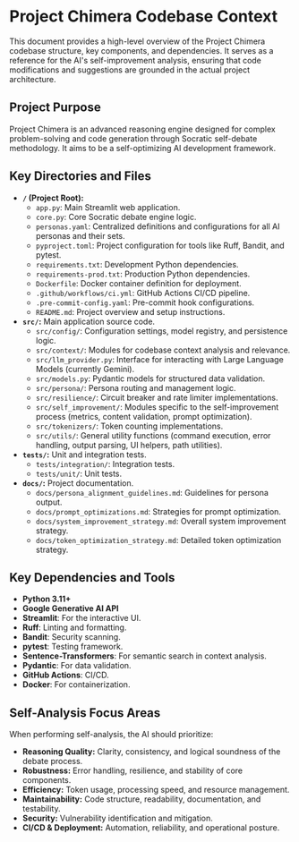 # Project Chimera Codebase Context

This document provides a high-level overview of the Project Chimera codebase structure, key components, and dependencies. It serves as a reference for the AI's self-improvement analysis, ensuring that code modifications and suggestions are grounded in the actual project architecture.

## Project Purpose
Project Chimera is an advanced reasoning engine designed for complex problem-solving and code generation through Socratic self-debate methodology. It aims to be a self-optimizing AI development framework.

## Key Directories and Files

*   **`/` (Project Root):**
    *   `app.py`: Main Streamlit web application.
    *   `core.py`: Core Socratic debate engine logic.
    *   `personas.yaml`: Centralized definitions and configurations for all AI personas and their sets.
    *   `pyproject.toml`: Project configuration for tools like Ruff, Bandit, and pytest.
    *   `requirements.txt`: Development Python dependencies.
    *   `requirements-prod.txt`: Production Python dependencies.
    *   `Dockerfile`: Docker container definition for deployment.
    *   `.github/workflows/ci.yml`: GitHub Actions CI/CD pipeline.
    *   `.pre-commit-config.yaml`: Pre-commit hook configurations.
    *   `README.md`: Project overview and setup instructions.
*   **`src/`:** Main application source code.
    *   `src/config/`: Configuration settings, model registry, and persistence logic.
    *   `src/context/`: Modules for codebase context analysis and relevance.
    *   `src/llm_provider.py`: Interface for interacting with Large Language Models (currently Gemini).
    *   `src/models.py`: Pydantic models for structured data validation.
    *   `src/persona/`: Persona routing and management logic.
    *   `src/resilience/`: Circuit breaker and rate limiter implementations.
    *   `src/self_improvement/`: Modules specific to the self-improvement process (metrics, content validation, prompt optimization).
    *   `src/tokenizers/`: Token counting implementations.
    *   `src/utils/`: General utility functions (command execution, error handling, output parsing, UI helpers, path utilities).
*   **`tests/`:** Unit and integration tests.
    *   `tests/integration/`: Integration tests.
    *   `tests/unit/`: Unit tests.
*   **`docs/`:** Project documentation.
    *   `docs/persona_alignment_guidelines.md`: Guidelines for persona output.
    *   `docs/prompt_optimizations.md`: Strategies for prompt optimization.
    *   `docs/system_improvement_strategy.md`: Overall system improvement strategy.
    *   `docs/token_optimization_strategy.md`: Detailed token optimization strategy.

## Key Dependencies and Tools

*   **Python 3.11+**
*   **Google Generative AI API**
*   **Streamlit**: For the interactive UI.
*   **Ruff**: Linting and formatting.
*   **Bandit**: Security scanning.
*   **pytest**: Testing framework.
*   **Sentence-Transformers**: For semantic search in context analysis.
*   **Pydantic**: For data validation.
*   **GitHub Actions**: CI/CD.
*   **Docker**: For containerization.

## Self-Analysis Focus Areas

When performing self-analysis, the AI should prioritize:
*   **Reasoning Quality:** Clarity, consistency, and logical soundness of the debate process.
*   **Robustness:** Error handling, resilience, and stability of core components.
*   **Efficiency:** Token usage, processing speed, and resource management.
*   **Maintainability:** Code structure, readability, documentation, and testability.
*   **Security:** Vulnerability identification and mitigation.
*   **CI/CD & Deployment:** Automation, reliability, and operational posture.